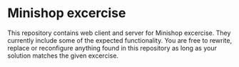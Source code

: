 # Minishop excercise

This repository contains web client and server for Minishop excercise. They currently include some
of the expected functionality. You are free to rewrite, replace or reconfigure anything found
in this repository as long as your solution matches the given excercise.

